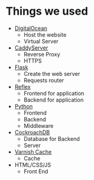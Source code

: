 # **Things we used**

- [DigitalOcean](https://www.digitalocean.com)
  - Host the website
  - Virtual Server
- [CaddyServer](https://caddyserver.com/)
  - Reverse Proxy
  - HTTPS
- [Flask](https://flask.palletsprojects.com/en/3.0.x/)
  - Create the web server
  - Requests router
- [Reflex](https://reflex.dev/)
  - Frontend for application
  - Backend for application
- [Python](https://www.python.org)
  - Frontend
  - Backend
  - Middleware
- [CockroachDB](https://www.cockroachlabs.com)
  - Database for Backend
  - Server 
- [Varnish Cache](https://varnish-cache.org/)
  - Cache
- HTML/CSS/JS
  - Front End
